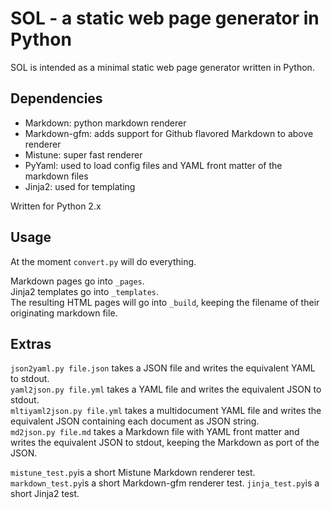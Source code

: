 # SOL - a static web page generator in Python

SOL is intended as a minimal static web page generator written in Python.

## Dependencies

-   Markdown: python markdown renderer
-   Markdown-gfm: adds support for Github flavored Markdown to above renderer
-   Mistune: super fast renderer
-   PyYaml: used to load config files and YAML front matter of the markdown files
-   Jinja2: used for templating

Written for Python 2.x

## Usage

At the moment `convert.py` will do everything.

Markdown pages go into `_pages`.  
Jinja2 templates go into `_templates`.  
The resulting HTML pages will go into `_build`, keeping the filename of their originating markdown file.

## Extras

`json2yaml.py file.json` takes a JSON file and writes the equivalent YAML to stdout.  
`yaml2json.py file.yml` takes a YAML file and writes the equivalent JSON to stdout.  
`mltiyaml2json.py file.yml` takes a multidocument YAML file and writes the equivalent JSON containing each document as JSON string.  
`md2json.py file.md` takes a Markdown file with YAML front matter and writes the equivalent JSON to stdout, keeping the Markdown as port of the JSON.  

`mistune_test.py`is a short Mistune Markdown renderer test.
`markdown_test.py`is a short Markdown-gfm renderer test.
`jinja_test.py`is a short Jinja2 test.
